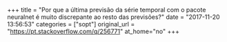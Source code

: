 +++
title = "Por que a última previsão da série temporal com o pacote neuralnet é muito discrepante ao resto das previsões?"
date = "2017-11-20 13:56:53"
categories = ["sopt"]
original_url = "https://pt.stackoverflow.com/q/256771"
at_home="no"
+++

